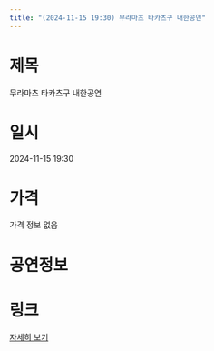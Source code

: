 ```yaml
---
title: "(2024-11-15 19:30) 무라마츠 타카츠구 내한공연"
---
```


# 제목
무라마츠 타카츠구 내한공연

# 일시
2024-11-15 19:30

# 가격
가격 정보 없음

# 공연정보
  
  


# 링크
[자세히 보기](https://www.sac.or.kr/site/main/show/show_view?SN=62284 "https://www.sac.or.kr/site/main/show/show_view?SN=62284")
